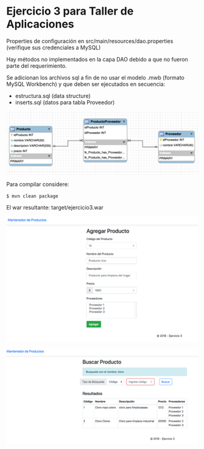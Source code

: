 Ejercicio 3 para Taller de Aplicaciones
=======================================

Properties de configuración en src/main/resources/dao.properties (verifique sus credenciales a MySQL)

Hay métodos no implementados en la capa DAO debido a que no fueron parte del requerimiento.

Se adicionan los archivos sql a fin de no usar el modelo .mwb (formato MySQL Workbench) y que deben ser ejecutados en secuencia:

- estructura.sql (data structure)
- inserts.sql (datos para tabla Proveedor)

![Screenshot](modelo.png)

Para compilar considere:

	$ mvn clean package
	
El war resultante: target/ejercicio3.war

![Screenshot](captura1.png)

![Screenshot](captura2.png)
